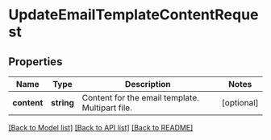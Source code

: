 # UpdateEmailTemplateContentRequest

## Properties
Name | Type | Description | Notes
------------ | ------------- | ------------- | -------------
**content** | **string** | Content for the email template.  Multipart file. | [optional] 

[[Back to Model list]](../README.md#documentation-for-models) [[Back to API list]](../README.md#documentation-for-api-endpoints) [[Back to README]](../README.md)


